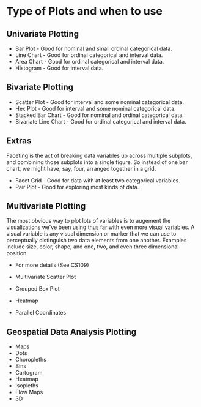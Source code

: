 # Type of Plots and when to use

## Univariate Plotting

* Bar Plot - Good for nominal and small ordinal categorical data.
* Line Chart - Good for ordinal categorical and interval data.
* Area Chart - Good for ordinal categorical and interval data.
* Histogram - Good for interval data.

## Bivariate Plotting

* Scatter Plot - Good for interval and some nominal categorical data.
* Hex Plot - Good for interval and some nominal categorical data.
* Stacked Bar Chart - Good for nominal and ordinal categorical data.
* Bivariate Line Chart - Good for ordinal categorical and interval data.

## Extras
Faceting is the act of breaking data variables up across multiple subplots, and combining those subplots into a single figure. So instead of one bar chart, we might have, say, four, arranged together in a grid.

* Facet Grid - Good for data with at least two categorical variables.
* Pair Plot - Good for exploring most kinds of data.

## Multivariate Plotting

The most obvious way to plot lots of variables is to augement the visualizations we've been using thus far with even more visual variables. A visual variable is any visual dimension or marker that we can use to perceptually distinguish two data elements from one another. Examples include size, color, shape, and one, two, and even three dimensional position.

* For more details (See CS109)

* Multivariate Scatter Plot
* Grouped Box Plot
* Heatmap
* Parallel Coordinates

## Geospatial Data Analysis Plotting

* Maps
* Dots
* Choropleths
* Bins
* Cartogram
* Heatmap
* Isopleths
* Flow Maps
* 3D

